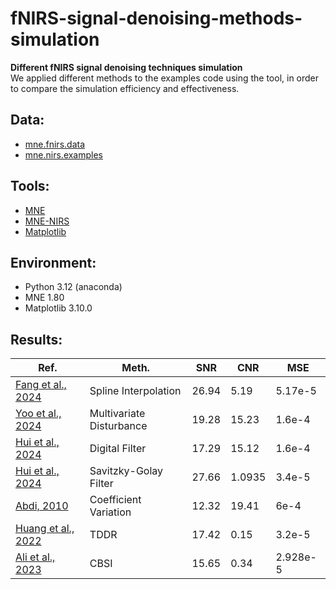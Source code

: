 # fNIRS-signal-denoising-methods-simulation
__Different fNIRS signal denoising techniques simulation__  
We applied different methods to the examples code using the tool, in order to compare the simulation efficiency and effectiveness.

## Data:
- [mne.fnirs.data](https://mne.tools/stable/generated/mne.datasets.fnirs_motor.data_path.html)
- [mne.nirs.examples](https://mne.tools/mne-nirs/stable/auto_examples/general/index.html)

## Tools:
- [MNE](https://mne.tools/)
- [MNE-NIRS](https://mne.tools/mne-nirs/stable/index.html)
- [Matplotlib](https://matplotlib.org)

## Environment:
- Python 3.12 (anaconda)
- MNE 1.80
- Matplotlib 3.10.0

## Results:
<table>
  <thead>
    <tr>
      <th>Ref.</th>
      <th>Meth.</th>
      <th>SNR</th>
      <th>CNR</th>
      <th>MSE</th>
    </tr>
  </thead>
  <tbody>
    <tr>
      <td><a href="#fang2024motion">Fang et al., 2024</a></td>
      <td>Spline Interpolation</td>
      <td>26.94</td>
      <td>5.19</td>
      <td>5.17e-5</td>
    </tr>
    <tr>
      <td><a href="#yoo2024multivariate">Yoo et al., 2024</a></td>
      <td>Multivariate Disturbance</td>
      <td>19.28</td>
      <td>15.23</td>
      <td>1.6e-4</td>
    </tr>
    <tr>
      <td><a href="#hui2024exploring">Hui et al., 2024</a></td>
      <td>Digital Filter</td>
      <td>17.29</td>
      <td>15.12</td>
      <td>1.6e-4</td>
    </tr>
    <tr>
      <td><a href="#hui2024exploring">Hui et al., 2024</a></td>
      <td>Savitzky-Golay Filter</td>
      <td>27.66</td>
      <td>1.0935</td>
      <td>3.4e-5</td>
    </tr>
    <tr>
      <td><a href="#abdi2010coefficient">Abdi, 2010</a></td>
      <td>Coefficient Variation</td>
      <td>12.32</td>
      <td>19.41</td>
      <td>6e-4</td>
    </tr>
    <tr>
      <td><a href="#huang2022motion">Huang et al., 2022</a></td>
      <td>TDDR</td>
      <td>17.42</td>
      <td>0.15</td>
      <td>3.2e-5</td>
    </tr>
    <tr>
      <td><a href="#ali2023correlation">Ali et al., 2023</a></td>
      <td>CBSI</td>
      <td>15.65</td>
      <td>0.34</td>
      <td>2.928e-5</td>
    </tr>
  </tbody>
</table>
